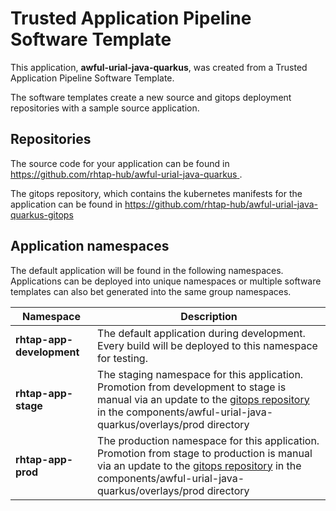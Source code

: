 # Trusted Application Pipeline Software Template

This application, **awful-urial-java-quarkus**, was created from a Trusted Application Pipeline Software Template.

The software templates create a new source and gitops deployment repositories with a sample source application. 

## Repositories

The source code for your application can be found in [https://github.com/rhtap-hub/awful-urial-java-quarkus ](https://github.com/rhtap-hub/awful-urial-java-quarkus ).
 
The gitops repository, which contains the kubernetes manifests for the application can be found in 
[https://github.com/rhtap-hub/awful-urial-java-quarkus-gitops ](https://github.com/rhtap-hub/awful-urial-java-quarkus-gitops ) 

## Application namespaces 

The default application will be found in the following namespaces. Applications can be deployed into unique namespaces or multiple software templates can also bet generated into the same group namespaces.  

|  Namespace   |  Description   |  
| -------- | -------- |   
| **rhtap-app-development** | The default application during development. Every build will be deployed to this namespace for testing. | 
| **rhtap-app-stage** | The staging namespace for this application. Promotion from development to stage is manual via an update to the [gitops repository](https://github.com/rhtap-hub/awful-urial-java-quarkus-gitops ) in the components/awful-urial-java-quarkus/overlays/prod directory |  
| **rhtap-app-prod** | The production namespace for this application. Promotion from stage to production is manual via an update to the [gitops repository](https://github.com/rhtap-hub/awful-urial-java-quarkus-gitops ) in the components/awful-urial-java-quarkus/overlays/prod directory | 